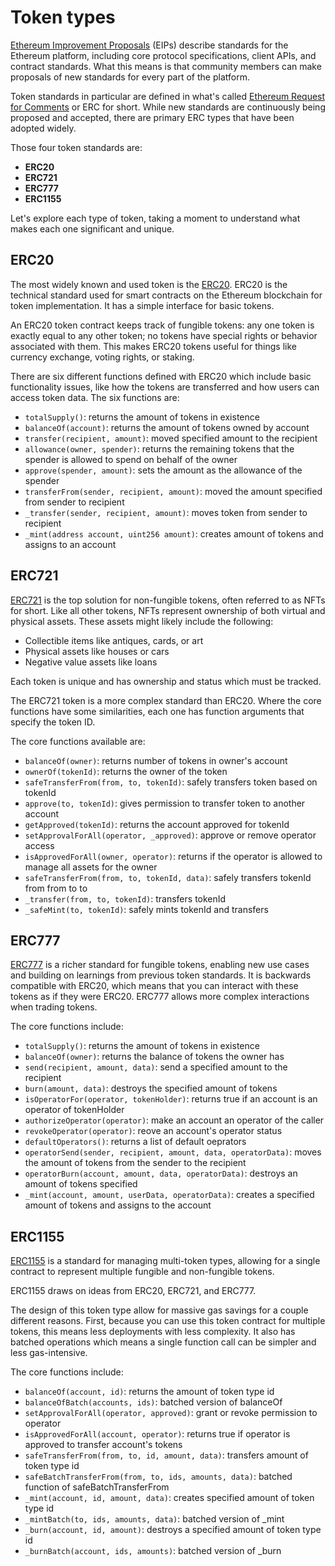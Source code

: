 # Token types

[Ethereum Improvement Proposals](https://eips.ethereum.org/) (EIPs) describe standards for the Ethereum platform, including core protocol specifications, client APIs, and contract standards. What this means is that community members can make proposals of new standards for every part of the platform.

Token standards in particular are defined in what's called [Ethereum Request for Comments](https://eips.ethereum.org/erc) or ERC for short. While new standards are continuously being proposed and accepted, there are primary ERC types that have been adopted widely.

Those four token standards are:

- **ERC20**
- **ERC721**
- **ERC777**
- **ERC1155**

Let's explore each type of token, taking a moment to understand what makes each one significant and unique.

## ERC20

The most widely known and used token is the [ERC20](https://eips.ethereum.org/EIPS/eip-20). ERC20 is the technical standard used for smart contracts on the Ethereum blockchain for token implementation. It has a simple interface for basic tokens.

An ERC20 token contract keeps track of fungible tokens: any one token is exactly equal to any other token; no tokens have special rights or behavior associated with them. This makes ERC20 tokens useful for things like currency exchange, voting rights, or staking.

There are six different functions defined with ERC20 which include basic functionality issues, like how the tokens are transferred and how users can access token data. The six functions are:

- `totalSupply()`: returns the amount of tokens in existence
- `balanceOf(account)`: returns the amount of tokens owned by account
- `transfer(recipient, amount)`: moved specified amount to the recipient
- `allowance(owner, spender)`: returns the remaining tokens that the spender is allowed to spend on behalf of the owner
- `approve(spender, amount)`: sets the amount as the allowance of the spender
- `transferFrom(sender, recipient, amount)`: moved the amount specified from sender to recipient
- `_transfer(sender, recipient, amount)`: moves token from sender to recipient
- `_mint(address account, uint256 amount)`: creates amount of tokens and assigns to an account

## ERC721

[ERC721](https://eips.ethereum.org/EIPS/eip-721) is the top solution for non-fungible tokens, often referred to as NFTs for short. Like all other tokens, NFTs represent ownership of both virtual and physical assets. These assets might likely include the following:

- Collectible items like antiques, cards, or art
- Physical assets like houses or cars
- Negative value assets like loans

Each token is unique and has ownership and status which must be tracked.

The ERC721 token is a more complex standard than ERC20. Where the core functions have some similarities, each one has function arguments that specify the token ID.

The core functions available are:

- `balanceOf(owner)`: returns number of tokens in owner's account
- `ownerOf(tokenId)`: returns the owner of the token
- `safeTransferFrom(from, to, tokenId)`: safely transfers token based on tokenId
- `approve(to, tokenId)`: gives permission to transfer token to another account
- `getApproved(tokenId)`: returns the account approved for tokenId
- `setApprovalForAll(operator, _approved)`: approve or remove operator access
- `isApprovedForAll(owner, operator)`: returns if the operator is allowed to manage all assets for the owner
- `safeTransferFrom(from, to, tokenId, data)`: safely transfers tokenId from from to to
- `_transfer(from, to, tokenId)`: transfers tokenId
- `_safeMint(to, tokenId)`: safely mints tokenId and transfers

## ERC777

[ERC777](https://eips.ethereum.org/EIPS/eip-777) is a richer standard for fungible tokens, enabling new use cases and building on learnings from previous token standards. It is backwards compatible with ERC20, which means that you can interact with these tokens as if they were ERC20. ERC777 allows more complex interactions when trading tokens.

The core functions include:

- `totalSupply()`: returns the amount of tokens in existence
- `balanceOf(owner)`: returns the balance of tokens the owner has
- `send(recipient, amount, data)`: send a specified amount to the recipient
- `burn(amount, data)`: destroys the specified amount of tokens
- `isOperatorFor(operator, tokenHolder)`: returns true if an account is an operator of tokenHolder
- `authorizeOperator(operator)`: make an account an operator of the caller
- `revokeOperator(operator)`: reove an account's operator status
- `defaultOperators()`: returns a list of default oeprators
- `operatorSend(sender, recipient, amount, data, operatorData)`: moves the amount of tokens from the sender to the recipient
- `operatorBurn(account, amount, data, operatorData)`: destroys an amount of tokens specified
- `_mint(account, amount, userData, operatorData)`: creates a specified amount of tokens and assigns to the account

## ERC1155

[ERC1155](https://eips.ethereum.org/EIPS/eip-1155) is a standard for managing multi-token types, allowing for a single contract to represent multiple fungible and non-fungible tokens.

ERC1155 draws on ideas from ERC20, ERC721, and ERC777.

The design of this token type allow for massive gas savings for a couple different reasons. First, because you can use this token contract for multiple tokens, this means less deployments with less complexity. It also has batched operations which means a single function call can be simpler and less gas-intensive.

The core functions include:

- `balanceOf(account, id)`: returns the amount of token type id
- `balanceOfBatch(accounts, ids)`: batched version of balanceOf
- `setApprovalForAll(operator, approved)`: grant or revoke permission to operator
- `isApprovedForAll(account, operator)`: returns true if operator is approved to transfer account's tokens
- `safeTransferFrom(from, to, id, amount, data)`: transfers amount of token type id
- `safeBatchTransferFrom(from, to, ids, amounts, data)`: batched function of safeBatchTransferFrom
- `_mint(account, id, amount, data)`: creates specified amount of token type id
- `_mintBatch(to, ids, amounts, data)`: batched version of _mint
- `_burn(account, id, amount)`: destroys a specified amount of token type id
- `_burnBatch(account, ids, amounts)`: batched version of _burn
